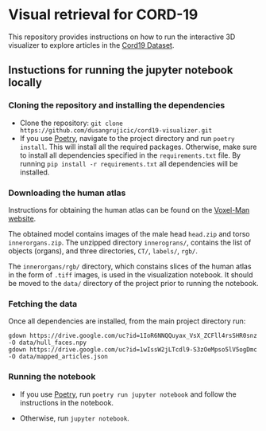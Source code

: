 # Visual retrieval for CORD-19

This repository provides instructions on how to run the interactive 3D visualizer to explore articles in the [Cord19 Dataset](https://www.kaggle.com/allen-institute-for-ai/CORD-19-research-challenge).

## Instuctions for running the jupyter notebook locally

### Cloning the repository and installing the dependencies

- Clone the repository: `git clone https://github.com/dusangrujicic/cord19-visualizer.git`
- If you use [Poetry](https://python-poetry.org/), navigate to the project directory and run `poetry install`. This will install all the required packages. Otherwise, make sure to install all dependencies specified in the `requirements.txt` file. By running `pip install -r requirements.txt` all dependencies will be installed.

### Downloading the human atlas

Instructions for obtaining the human atlas can be found on the [Voxel-Man website](https://www.voxel-man.com/segmented-inner-organs-of-the-visible-human/).

The obtained model contains images of the male head `head.zip` and torso `innerorgans.zip`. The unzipped directory `innerograns/`, contains the list of objects (organs), and three directories, `CT/`, `labels/`, `rgb/`.

The `innerorgans/rgb/` directory, which constains slices of the human atlas in the form of `.tiff` images, is used in the visualization notebook. It should be moved to the `data/` directory of the project prior to running the notebook.

### Fetching the data

Once all dependencies are installed, from the main project directory run:

```shell
gdown https://drive.google.com/uc?id=1IoR6NNQQuyax_VsX_ZCFll4rsSHR0snz -O data/hull_faces.npy
gdown https://drive.google.com/uc?id=1wIssW2jLTcdl9-S3zOeMpso5lV5ogDmc -O data/mapped_articles.json
```

### Running the notebook

- If you use [Poetry](https://python-poetry.org/), run `poetry run jupyter notebook` and follow the instructions in the notebook.

- Otherwise, run `jupyter notebook`.
